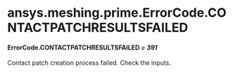 <a id="ansys-meshing-prime-errorcode-contactpatchresultsfailed"></a>

# ansys.meshing.prime.ErrorCode.CONTACTPATCHRESULTSFAILED

<a id="ansys.meshing.prime.ErrorCode.CONTACTPATCHRESULTSFAILED"></a>

#### ErrorCode.CONTACTPATCHRESULTSFAILED *= 391*

Contact patch creation process failed. Check the inputs.

<!-- !! processed by numpydoc !! -->
